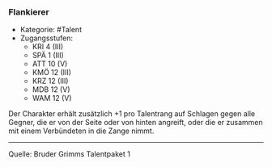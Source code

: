 ### Flankierer

- Kategorie: #Talent
- Zugangsstufen:
  - KRI 4 (III)
  - SPÄ 1 (III)
  - ATT 10 (V)
  - KMÖ 12 (III)
  - KRZ 12 (III)
  - MDB 12 (V)
  - WAM 12 (V)

Der Charakter erhält zusätzlich +1 pro Talentrang auf Schlagen gegen alle Gegner, die er von der Seite oder von hinten angreift, oder die er zusammen mit einem Verbündeten in die Zange nimmt.

---

Quelle: Bruder Grimms Talentpaket 1
